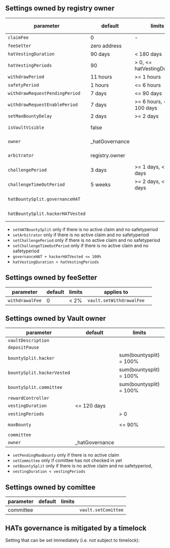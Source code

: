 
## Settings owned by registry owner
| parameter  | default | limits  | applies to | | 
|-|-|-|-|-|
|`claimFee`|0 | - |global|`setClaimFee`|
|`feeSetter`|zero address | |global|`setFeeSetter`
|`hatVestingDuration`|90 days | < 180 days | global |  `setHatVestingParams`
|`hatVestingPeriods`| 90 | > 0, <= hatVestingDuration |global|  `setHatVestingParams`
|`withdrawPeriod`|11 hours | >= 1 hours |global|`setWithdrawSafetyPeriod`
|`safetyPeriod`|1 hours | <= 6 hours | global ||`setWithdrawSafetyPeriod`
|`withdrawRequestPendingPeriod`| 7 days | <= 90 days|global|`setWithdrawRequestParams`
|`withdrawRequestEnablePeriod`|7 days |>= 6 hours, <= 100 days|global||`setWithdrawRequestParams`
|`setMaxBountyDelay`| 2 days |>= 2 days|global|`setMaxBountyDelay`
|`isVaultVisible`| false ||per vault|`setVaultVisibility`
|`owner`| _hatGovernance | || `transferOwnership`, `renounceOwnership` 
|`arbitrator`|registry.owner| | set per vault | `vault.setArbitrator`
|`challengePeriod`|3 days | >= 1 days, <= 5 days | set per vault | `vault.setChallengePeriod`
|`challengeTimeOutPeriod`| 5 weeks | >= 2 days, <= 85 days| set per vault | `vault.setChallengeTimeOutPeriod`
|`hatBountySplit.governanceHAT` || |set per vault|`vault.setHATBountySplit`
|`hatBountySplit.hackerHATVested` || |set per vault|`vault.setHATBountySplit`


-  `setHATBountySplit` only if there is no active claim and no safetyperiod
-  `setArbitrator` only if there is no active claim and no safetyperiod
-  `setChallengePeriod` only if there is no active claim and no safetyperiod 
-  `setChallengeTimeOutPeriod` only if there is no active claim and no safetyperiod 
- `governanceHAT + hackerHATVested <= 100%`
- `hatVestingDuration < hatVestingPeriods`

## Settings owned by feeSetter

| parameter  | default | limits  | applies to | | 
|-|-|-|-|-|
|`withdrawalFee`| 0| < 2% |`vault.setWithdrawalFee`

## Settings owned by Vault owner

| parameter  | default | limits  | | 
|-|-|-|-|
|`vaultDescription`| | | `setVaultDescription`
|`depositPause`| | |  `setDepositPause`
|`bountySplit.hacker`| | sum(bountysplit) = 100%|`setBountySplit` 
|`bountySplit.hackerVested`| |sum(bountysplit) = 100% |`setBountySplit` 
|`bountySplit.committee`| | sum(bountysplit) = 100%| `setBountySplit`
|`rewardController`| | | `setRewardController`
|`vestingDuration`| <= 120 days| | `setVestingParams`
|`vestingPeriods`|| > 0|`setVestingParams` 
|`maxBounty`| | <= 90%|`setPendingMaxBounty`, `setMaxBounty` 
|`committee`| | | `setComittee`
|`owner`| _hatGovernance | | per vault | vault.owner |`transferOwnership`, `renounceOwnership`  


- `setPendingMaxBounty` only if there is no active claim
-  `setCommittee` only if comittee has not checked in yet 
-  `setBountySplit` only if there is no active claim and no safetyperiod, 
- `vestingDuration < vestingPeriods`


## Settings owned by comittee
| parameter  | default | limits  | | 
|-|-|-|-|
|committee  | | | `vault.setComittee`


## HATs governance is mitigated by a timelock

Setting that can be set immediately (i.e. not subject to timelock):

